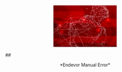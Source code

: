 <p align="center">
<img src="Broadcom-Endevor.jpg" width="200">
</p>
## <p align="center"> *Endevor Manual Error* </p>



